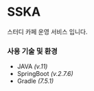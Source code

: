 # SSKA
스터디 카페 운영 서비스 입니다.

### 사용 기술 및 환경
- JAVA *(v.11)*
- SpringBoot *(v.2.7.6)*
- Gradle *(7.5.1)*
